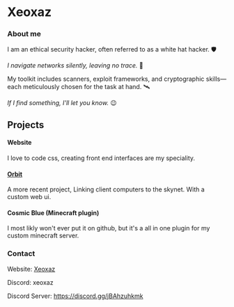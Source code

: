 # Xeoxaz

### About me
I am an ethical security hacker, often referred to as a white hat hacker. 🛡️

*I navigate networks silently, leaving no trace.* 🥷

My toolkit includes scanners, exploit frameworks, and cryptographic skills—each meticulously chosen for the task at hand. 🛰️

*If I find something, I'll let you know.* 😉

## Projects

#### Website
I love to code css, creating front end interfaces are my speciality.

#### [Orbit](https://github.com/xeoxaz/Orbit_Server)
A more recent project, Linking client computers to the skynet.
With a custom web ui.

#### Cosmic Blue (Minecraft plugin)
I most likly won't ever put it on github, but it's a all in one plugin for my custom minecraft server.

### Contact
Website: [Xeoxaz](https://xeoxaz.com/)

Discord: xeoxaz

Discord Server: https://discord.gg/jBAhzuhkmk